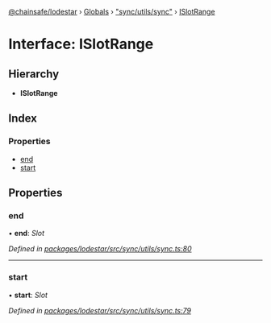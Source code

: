 [@chainsafe/lodestar](../README.md) › [Globals](../globals.md) › ["sync/utils/sync"](../modules/_sync_utils_sync_.md) › [ISlotRange](_sync_utils_sync_.islotrange.md)

# Interface: ISlotRange

## Hierarchy

* **ISlotRange**

## Index

### Properties

* [end](_sync_utils_sync_.islotrange.md#end)
* [start](_sync_utils_sync_.islotrange.md#start)

## Properties

###  end

• **end**: *Slot*

*Defined in [packages/lodestar/src/sync/utils/sync.ts:80](https://github.com/ChainSafe/lodestar/blob/4796680/packages/lodestar/src/sync/utils/sync.ts#L80)*

___

###  start

• **start**: *Slot*

*Defined in [packages/lodestar/src/sync/utils/sync.ts:79](https://github.com/ChainSafe/lodestar/blob/4796680/packages/lodestar/src/sync/utils/sync.ts#L79)*
